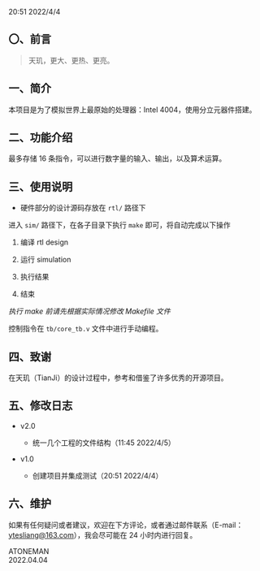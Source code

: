 ﻿20:51 2022/4/4  

## 〇、前言

> 天玑，更大、更热、更亮。  

## 一、简介

本项目是为了模拟世界上最原始的处理器：Intel 4004，使用分立元器件搭建。  

## 二、功能介绍

最多存储 16 条指令，可以进行数字量的输入、输出，以及算术运算。  

## 三、使用说明

- 硬件部分的设计源码存放在 `rtl/` 路径下  

进入 `sim/` 路径下，在各子目录下执行 `make` 即可，将自动完成以下操作  

1. 编译 rtl design  

2. 运行 simulation  

3. 执行结果  

4. 结束  

*执行 make 前请先根据实际情况修改 Makefile 文件*  

控制指令在 `tb/core_tb.v` 文件中进行手动编程。  

## 四、致谢

在天玑（TianJi）的设计过程中，参考和借鉴了许多优秀的开源项目。  

## 五、修改日志

- v2.0  
  - 统一几个工程的文件结构（11:45 2022/4/5）  

- v1.0  
  - 创建项目并集成测试（20:51 2022/4/4）  

## 六、维护

如果有任何疑问或者建议，欢迎在下方评论，或者通过邮件联系（E-mail：ytesliang@163.com），我会尽可能在 24 小时内进行回复。  

ATONEMAN  
2022.04.04  
